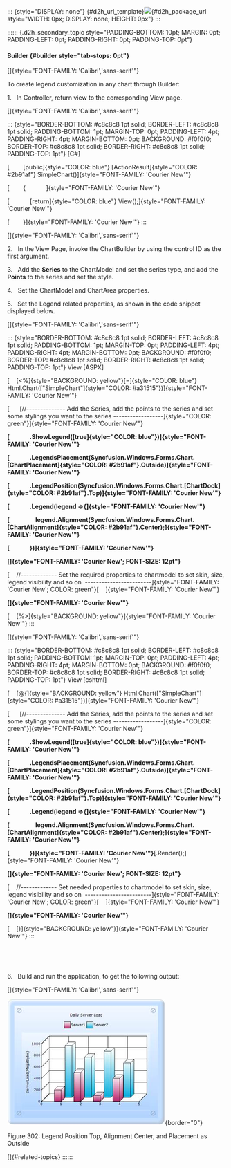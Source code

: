 ::: {style="DISPLAY: none"}
[](ms-xhelp:///?Id=d2h_url_template){#d2h_url_template}![](!package_url!){#d2h_package_url style="WIDTH: 0px; DISPLAY: none; HEIGHT: 0px"}
:::

:::::: {.d2h_secondary_topic style="PADDING-BOTTOM: 10pt; MARGIN: 0pt; PADDING-LEFT: 0pt; PADDING-RIGHT: 0pt; PADDING-TOP: 0pt"}
#### Builder {#builder style="tab-stops: 0pt"}

[]{style="FONT-FAMILY: 'Calibri','sans-serif'"} 

To create legend customization in any chart through Builder:

1.   In Controller, return view to the corresponding View page.

[]{style="FONT-FAMILY: 'Calibri','sans-serif'"} 

::: {style="BORDER-BOTTOM: #c8c8c8 1pt solid; BORDER-LEFT: #c8c8c8 1pt solid; PADDING-BOTTOM: 1pt; MARGIN-TOP: 0pt; PADDING-LEFT: 4pt; PADDING-RIGHT: 4pt; MARGIN-BOTTOM: 0pt; BACKGROUND: #f0f0f0; BORDER-TOP: #c8c8c8 1pt solid; BORDER-RIGHT: #c8c8c8 1pt solid; PADDING-TOP: 1pt"}
\[C#\]

[        [public]{style="COLOR: blue"} [ActionResult]{style="COLOR: #2b91af"} SimpleChart()]{style="FONT-FAMILY: 'Courier New'"}

[        {            ]{style="FONT-FAMILY: 'Courier New'"}

[            [return]{style="COLOR: blue"} View();]{style="FONT-FAMILY: 'Courier New'"}

[        }]{style="FONT-FAMILY: 'Courier New'"}
:::

[]{style="FONT-FAMILY: 'Calibri','sans-serif'"} 

2.   In the View Page, invoke the ChartBuilder by using the control ID as the first argument.

3.   Add the **Series** to the ChartModel and set the series type, and add the **Points** to the series and set the style.

4.   Set the ChartModel and ChartArea properties.

5.   Set the Legend related properties, as shown in the code snippet displayed below.

[]{style="FONT-FAMILY: 'Calibri','sans-serif'"} 

::: {style="BORDER-BOTTOM: #c8c8c8 1pt solid; BORDER-LEFT: #c8c8c8 1pt solid; PADDING-BOTTOM: 1pt; MARGIN-TOP: 0pt; PADDING-LEFT: 4pt; PADDING-RIGHT: 4pt; MARGIN-BOTTOM: 0pt; BACKGROUND: #f0f0f0; BORDER-TOP: #c8c8c8 1pt solid; BORDER-RIGHT: #c8c8c8 1pt solid; PADDING-TOP: 1pt"}
View \[ASPX\]

[    [\<%]{style="BACKGROUND: yellow"}[=]{style="COLOR: blue"} Html.Chart([\"SimpleChart\"]{style="COLOR: #a31515"})]{style="FONT-FAMILY: 'Courier New'"}

[      [//\-\-\-\-\-\-\-\-\-\-\-\-\-- Add the Series, add the points to the series and set some stylings you want to the series \-\-\-\-\-\-\-\-\-\-\-\-\-\-\-\-\--]{style="COLOR: green"}]{style="FONT-FAMILY: 'Courier New'"}

**[              .ShowLegend([true]{style="COLOR: blue"})]{style="FONT-FAMILY: 'Courier New'"}**

**[              .LegendsPlacement(Syncfusion.Windows.Forms.Chart.[ChartPlacement]{style="COLOR: #2b91af"}.Outside)]{style="FONT-FAMILY: 'Courier New'"}**

**[              .LegendPosition(Syncfusion.Windows.Forms.Chart.[ChartDock]{style="COLOR: #2b91af"}.Top)]{style="FONT-FAMILY: 'Courier New'"}**

**[              .Legend(legend =\>{]{style="FONT-FAMILY: 'Courier New'"}**

**[                  legend.Alignment(Syncfusion.Windows.Forms.Chart.[ChartAlignment]{style="COLOR: #2b91af"}.Center);]{style="FONT-FAMILY: 'Courier New'"}**

**[              })]{style="FONT-FAMILY: 'Courier New'"}**

**[]{style="FONT-FAMILY: 'Courier New'; FONT-SIZE: 12pt"}** 

[    //\-\-\-\-\-\-\-\-\-\-\-\-- Set the required properties to chartmodel to set skin, size, legend visibility and so on  \-\-\-\-\-\-\-\-\-\-\-\-\-\-\-\-\-\-\-\-\-\-\--]{style="FONT-FAMILY: 'Courier New'; COLOR: green"}[    ]{style="FONT-FAMILY: 'Courier New'"}

**[]{style="FONT-FAMILY: 'Courier New'"}** 

[    [%\>]{style="BACKGROUND: yellow"}]{style="FONT-FAMILY: 'Courier New'"}
:::

[]{style="FONT-FAMILY: 'Calibri','sans-serif'"} 

::: {style="BORDER-BOTTOM: #c8c8c8 1pt solid; BORDER-LEFT: #c8c8c8 1pt solid; PADDING-BOTTOM: 1pt; MARGIN-TOP: 0pt; PADDING-LEFT: 4pt; PADDING-RIGHT: 4pt; MARGIN-BOTTOM: 0pt; BACKGROUND: #f0f0f0; BORDER-TOP: #c8c8c8 1pt solid; BORDER-RIGHT: #c8c8c8 1pt solid; PADDING-TOP: 1pt"}
View \[cshtml\]

[    [\@{]{style="BACKGROUND: yellow"} Html.Chart([\"SimpleChart\"]{style="COLOR: #a31515"})]{style="FONT-FAMILY: 'Courier New'"}

[      [//\-\-\-\-\-\-\-\-\-\-\-\-\-- Add the Series, add the points to the series and set some stylings you want to the series \-\-\-\-\-\-\-\-\-\-\-\-\-\-\-\-\--]{style="COLOR: green"}]{style="FONT-FAMILY: 'Courier New'"}

**[              .ShowLegend([true]{style="COLOR: blue"})]{style="FONT-FAMILY: 'Courier New'"}**

**[              .LegendsPlacement(Syncfusion.Windows.Forms.Chart.[ChartPlacement]{style="COLOR: #2b91af"}.Outside)]{style="FONT-FAMILY: 'Courier New'"}**

**[              .LegendPosition(Syncfusion.Windows.Forms.Chart.[ChartDock]{style="COLOR: #2b91af"}.Top)]{style="FONT-FAMILY: 'Courier New'"}**

**[              .Legend(legend =\>{]{style="FONT-FAMILY: 'Courier New'"}**

**[                  legend.Alignment(Syncfusion.Windows.Forms.Chart.[ChartAlignment]{style="COLOR: #2b91af"}.Center);]{style="FONT-FAMILY: 'Courier New'"}**

**[              })]{style="FONT-FAMILY: 'Courier New'"}**[.Render();]{style="FONT-FAMILY: 'Courier New'"}

**[]{style="FONT-FAMILY: 'Courier New'; FONT-SIZE: 12pt"}** 

[    //\-\-\-\-\-\-\-\-\-\-\-\-- Set needed properties to chartmodel to set skin, size, legend visibility and so on  \-\-\-\-\-\-\-\-\-\-\-\-\-\-\-\-\-\-\-\-\-\-\--]{style="FONT-FAMILY: 'Courier New'; COLOR: green"}[    ]{style="FONT-FAMILY: 'Courier New'"}

**[]{style="FONT-FAMILY: 'Courier New'"}** 

[    [}]{style="BACKGROUND: yellow"}]{style="FONT-FAMILY: 'Courier New'"}
:::

 

 

6.   Build and run the application, to get the following output:

[]{style="FONT-FAMILY: 'Calibri','sans-serif'"} 

![](ImagesExt/image69_216.jpg){border="0"}

Figure 302: Legend Position Top, Alignment Center, and Placement as Outside

[]{#related-topics}
::::::

